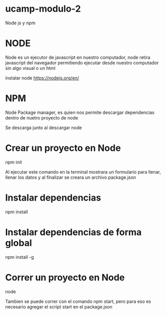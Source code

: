# ucamp-modulo-2
Node js y npm

# NODE
Node es un ejecutor de javascript en nuestro computador, node retira javascript del navegador permitiendo ejecutar desde nuestro computador sin algo visual o un html

instalar node 
https://nodejs.org/en/

# NPM
Node Package manager, es quien nos permite descargar dependencias dentro de nuetro proyecto de node

Se descarga junto al descargar node

# Crear un proyecto en Node
npm init

Al ejecutar este comando en la terminal mostrara un formulario para llenar, llenar los datos y al finalizar se creara un archivo package.json

# Instalar dependencias
npm install <nombre de la dependencia>

# Instalar dependencias de forma global
npm install <nombre de la dependencia> -g

# Correr un proyecto en Node
node <nombre del archivo>

Tambien se puede correr con el comando npm start, pero para eso es necesario agregar el script start en el package.json
